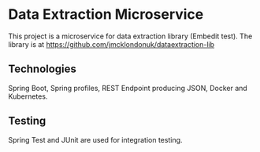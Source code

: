 # Data Extraction Microservice
This project is a microservice for data extraction library (Embedit test). 
The library is at https://github.com/jmcklondonuk/dataextraction-lib

## Technologies
Spring Boot, Spring profiles, REST Endpoint producing JSON, Docker and Kubernetes.

## Testing
Spring Test and JUnit are used for integration testing. 